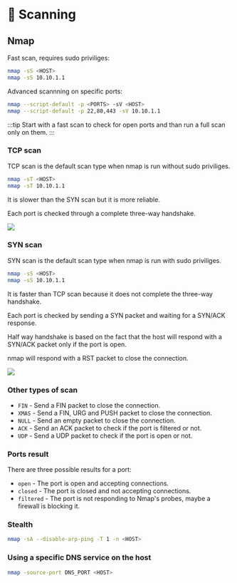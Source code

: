 # 🔎 Scanning

## Nmap

Fast scan, requires sudo priviliges:

```bash
nmap -sS <HOST>
nmap -sS 10.10.1.1
```

Advanced scannning on specific ports:

```bash
nmap --script-default -p <PORTS> -sV <HOST>
nmap --script-default -p 22,80,443 -sV 10.10.1.1
```

:::tip
Start with a fast scan to check for open ports and than run a full scan only on them.
:::

### TCP scan

TCP scan is the default scan type when nmap is run without sudo priviliges.

```bash
nmap -sT <HOST>
nmap -sT 10.10.1.1
```

It is slower than the SYN scan but it is more reliable.

Each port is checked through a complete three-way handshake.

<Image src="/images/security/network/tcp-scan.drawio.png" />

### SYN scan

SYN scan is the default scan type when nmap is run with sudo priviliges.

```bash
nmap -sS <HOST>
nmap -sS 10.10.1.1
```

It is faster than TCP scan because it does not complete the three-way handshake.

Each port is checked by sending a SYN packet and waiting for a SYN/ACK response.

Half way handshake is based on the fact that the host will respond with a SYN/ACK packet only if the port is open.

nmap will respond with a RST packet to close the connection.

<Image src="/images/security/network/syn-scan.drawio.png" />

### Other types of scan

- `FIN` - Send a FIN packet to close the connection.
- `XMAS` - Send a FIN, URG and PUSH packet to close the connection.
- `NULL` - Send an empty packet to close the connection.
- `ACK` - Send an ACK packet to check if the port is filtered or not.
- `UDP` - Send a UDP packet to check if the port is open or not.

### Ports result

There are three possible results for a port:

- `open` - The port is open and accepting connections.
- `closed` - The port is closed and not accepting connections.
- `filtered` - The port is not responding to Nmap's probes, maybe a firewall is blocking it.

### Stealth

```bash
nmap -sA --disable-arp-ping -T 1 -n <HOST>
```

### Using a specific DNS service on the host

```bash
nmap -source-port DNS_PORT <HOST>
```
